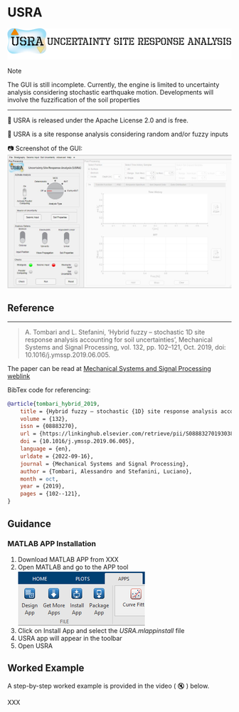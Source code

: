 # USRA 


![USRA LOGO](docs/assets/images/USRA-Logo_blog.png)


>[!NOTE]
> The GUI is still incomplete.
> Currently, the engine is limited to uncertainty analysis considering stochastic earthquake motion. Developments will involve the fuzzification of the soil properties

---
:pushpin:
 USRA  is released under the Apache License 2.0 and is free.
 
:pushpin:
 USRA is a site response analysis considering random and/or fuzzy inputs

:camera: Screenshot of the GUI:
![GUI screenshot](docs/assets/images/front.JPG)

## Reference
 
 ---
 >  A. Tombari and L. Stefanini, ‘Hybrid fuzzy – stochastic 1D site response analysis accounting for soil uncertainties’, Mechanical Systems and Signal Processing, vol. 132, pp. 102–121, Oct. 2019, doi: 10.1016/j.ymssp.2019.06.005.

The  paper can be read at [Mechanical Systems and Signal Processing weblink]([https://doi.org/10.1016/j.compgeo.2023.105967](https://doi.org/10.1016/j.ymssp.2019.06.005))


BibTex code for referencing:

```BibTex
@article{tombari_hybrid_2019,
	title = {Hybrid fuzzy – stochastic {1D} site response analysis accounting for soil uncertainties},
	volume = {132},
	issn = {08883270},
	url = {https://linkinghub.elsevier.com/retrieve/pii/S0888327019303887},
	doi = {10.1016/j.ymssp.2019.06.005},
	language = {en},
	urldate = {2022-09-16},
	journal = {Mechanical Systems and Signal Processing},
	author = {Tombari, Alessandro and Stefanini, Luciano},
	month = oct,
	year = {2019},
	pages = {102--121},
}
```

## Guidance

### MATLAB APP Installation

1. Download MATLAB APP from XXX
2. Open  MATLAB and go to the APP tool
    ![MATLAB APP TOOLBAR](docs/assets/matlabtoolbar.png)
3. Click on Install App and select the _USRA.mlappinstall_ file
4. USRA app will appear in the toolbar
5. Open USRA



## Worked Example
A step-by-step worked example is provided in the video ( :mute: ) below.

XXX







